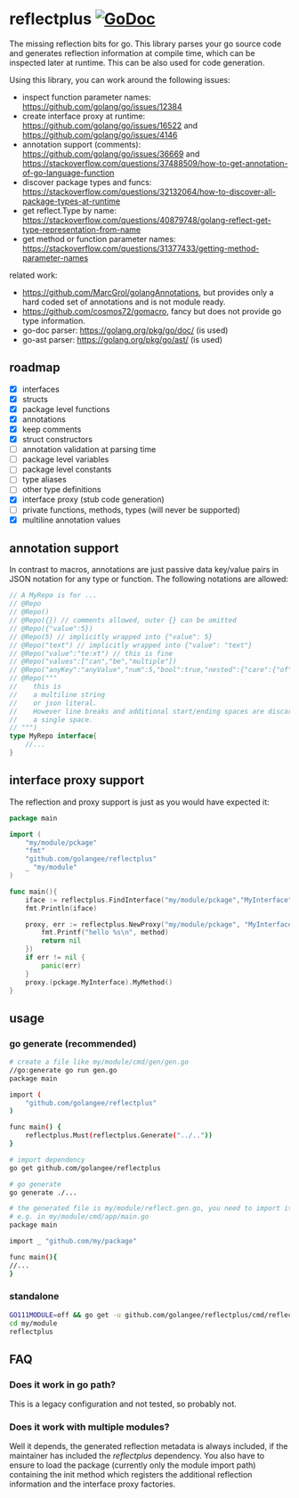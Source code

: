 # reflectplus [![GoDoc](https://godoc.org/github.com/golangee/reflectplus?status.svg)](http://godoc.org/github.com/golangee/reflectplus)
The missing reflection bits for go. This library parses your go source code and generates
reflection information at compile time, which can be inspected later at runtime. This can be also used
for code generation. 

Using this library, you can work around the following issues:
* inspect function parameter names: https://github.com/golang/go/issues/12384
* create interface proxy at runtime: https://github.com/golang/go/issues/16522 and https://github.com/golang/go/issues/4146
* annotation support (comments): https://github.com/golang/go/issues/36669 and https://stackoverflow.com/questions/37488509/how-to-get-annotation-of-go-language-function
* discover package types and funcs: https://stackoverflow.com/questions/32132064/how-to-discover-all-package-types-at-runtime
* get reflect.Type by name: https://stackoverflow.com/questions/40879748/golang-reflect-get-type-representation-from-name
* get method or function parameter names: https://stackoverflow.com/questions/31377433/getting-method-parameter-names

related work:
* https://github.com/MarcGrol/golangAnnotations, but provides only a hard coded set of annotations and
is not module ready.
* https://github.com/cosmos72/gomacro, fancy but does not provide go type information.
* go-doc parser: https://golang.org/pkg/go/doc/ (is used)
* go-ast parser: https://golang.org/pkg/go/ast/ (is used)

## roadmap
- [x] interfaces
- [x] structs
- [x] package level functions
- [x] annotations
- [x] keep comments
- [x] struct constructors
- [ ] annotation validation at parsing time
- [ ] package level variables
- [ ] package level constants
- [ ] type aliases
- [ ] other type definitions
- [x] interface proxy (stub code generation)
- [ ] private functions, methods, types (will never be supported)
- [x] multiline annotation values

## annotation support
In contrast to macros, annotations are just passive data key/value pairs in JSON notation for any 
type or function. The following notations are allowed:
 
```go
// A MyRepo is for ...
// @Repo
// @Repo()
// @Repo({}) // comments allowed, outer {} can be omitted 
// @Repo({"value":5})
// @Repo(5) // implicitly wrapped into {"value": 5}
// @Repo("text") // implicitly wrapped into {"value": "text"}
// @Repo("value":"te:xt") // this is fine 
// @Repo("values":["can","be","multiple"])
// @Repo("anyKey":"anyValue","num":5,"bool":true,"nested":{"care":{"of":["your", "head"]}})
// @Repo("""
//    this is 
//    a multiline string 
//    or json literal.
//    However line breaks and additional start/ending spaces are discarded and replaced by 
//    a single space.
// """)
type MyRepo interface{
    //...
}
```

## interface proxy support
The reflection and proxy support is just as you would have expected it:

```go
package main

import (
    "my/module/pckage"
    "fmt"
    "github.com/golangee/reflectplus"
    _ "my/module"
)

func main(){
    iface := reflectplus.FindInterface("my/module/pckage","MyInterface")
    fmt.Println(iface)

    proxy, err := reflectplus.NewProxy("my/module/pckage", "MyInterface", func(method string, args ...interface{}) []interface{} {
        fmt.Printf("hello %s\n", method)
        return nil
    })
    if err != nil {
        panic(err)
    }
    proxy.(pckage.MyInterface).MyMethod()
}


```

## usage

### go generate (recommended)
```bash
# create a file like my/module/cmd/gen/gen.go
//go:generate go run gen.go
package main

import (
	"github.com/golangee/reflectplus"
)

func main() {
	reflectplus.Must(reflectplus.Generate("../.."))
}

# import dependency
go get github.com/golangee/reflectplus

# go generate
go generate ./...

# the generated file is my/module/reflect.gen.go, you need to import it, to run its init method
# e.g. in my/module/cmd/app/main.go
package main

import _ "github.com/my/package"

func main(){
//...
}
```

### standalone
```bash
GO111MODULE=off && go get -u github.com/golangee/reflectplus/cmd/reflectplus
cd my/module
reflectplus
```

## FAQ
### Does it work in go path?
This is a legacy configuration and not tested, so probably not.

### Does it work with multiple modules?
Well it depends, the generated reflection metadata is always included, if the maintainer has included the *reflectplus*
dependency. You also have to ensure to load the package (currently only the module import path) containing the
init method which registers the additional reflection information and the interface proxy factories.